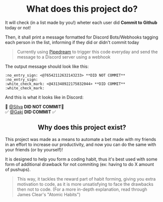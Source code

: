 # <center>What does this project do?</center>

It will check (in a list made by you!) wheter each user did <b> Commit to Github</b> today or not!

Then, it shall print a message formatted for Discord Bots/Webhooks tagging each person in the list, informing if they did or didn't commit today

>Currently using [Pipedream](https://pipedream.com) to trigger this code everyday and send the message to a Discord server using a webhook

The output message should look like this:

```
:no_entry_sign: <@76542112632143233> **DID NOT COMMIT** :no_entry_sign:
:white_check_mark: <@431348922175832044> **DID COMMIT** :white_check_mark:
```

And this is what it looks like in Discord:


🚫 [@Silva]() **DID NOT COMMIT**🚫  
✅ [@Gakj]() **DID COMMIT**    ✅


## <center>Why does this project exist?</center>

This project was made as a means to automate a bet made with my friends in an effort to increase our productivity, and now you can do the same with your friends (or by yourself)!

It is designed to help you form a coding habit, thus it's best used with some form of additional drawback for not commiting (ex: having to do X amount of pushups).
> This way, it tackles the reward part of habit forming, giving you extra motivation to code, as it is more unsatisfying to face the drawbacks then not to code. (For a more in-depth explanation, read through James Clear's "Atomic Habits")

